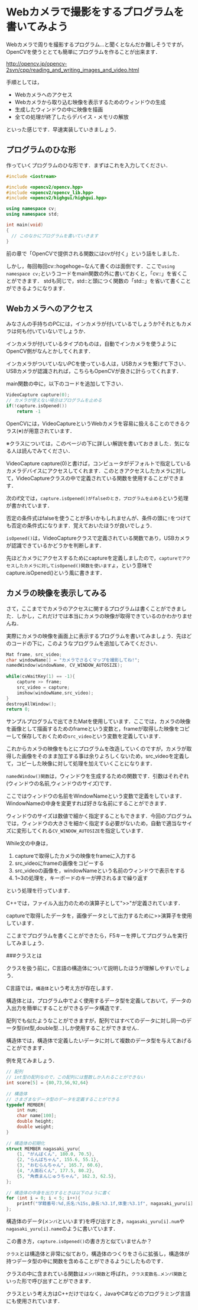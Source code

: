 # Webカメラで撮影をするプログラムを書いてみよう

Webカメラで周りを撮影するプログラム…と聞くとなんだか難しそうですが，OpenCVを使うととても簡単にプログラムを作ることが出来ます．

http://opencv.jp/opencv-2svn/cpp/reading_and_writing_images_and_video.html

手順としては，
* Webカメラへのアクセス
* Webカメラから取り込む映像を表示するためのウィンドウの生成
* 生成したウィンドウの中に映像を描画
* 全ての処理が終了したらデバイス・メモリの解放

といった感じです．早速実装していきましょう．

## プログラムのひな形

作っていくプログラムのひな形です．まずはこれを入力してください．

```c++
#include <iostream>

#include <opencv2/opencv.hpp>
#include <opencv2/opencv_lib.hpp>
#include <opencv2/highgui/highgui.hpp>

using namespace cv;
using namespace std;

int main(void)
{
  // このなかにプログラムを書いていきます
}
```

前の章で「OpenCVで提供される関数にはcvが付く」という話をしました．

しかし，毎回毎回cv::hogehoge~なんて書くのは面倒です．ここで`using namespace cv;`というコードをmain関数の外に書いておくと，「cv::」を省くことができます．
stdも同じで，std::と頭につく関数の「std::」を省いて書くことができるようになります．

## Webカメラへのアクセス

みなさんの手持ちのPCには，インカメラが付いているでしょうか?それともカメラは何も付いていないでしょうか．

インカメラが付いているタイプのものは，自動でインカメラを使うようにOpenCV側がなんとかしてくれます．

インカメラがついていないPCを使っている人は，USBカメラを繋げて下さい．USBカメラが認識されれば，こちらもOpenCVが良きに計らってくれます．

main関数の中に，以下のコードを追加して下さい．

```C++
VideoCapture capture(0);
// カメラが使えない場合はプログラムを止める
if(!capture.isOpened())
    return -1
```

OpenCVには，VideoCaptureというWebカメラを容易に扱えることのできるクラス(※)が用意されています．

※クラスについては，このページの下に詳しい解説を書いておきました．気になる人は読んでみてください．

VideoCapture capture(0)と書けば，コンピュータがデフォルトで指定しているカメラデバイスにアクセスしてくれます．このときアクセスしたカメラに対して，VideoCaptureクラスの中で定義されている関数を使用することができます．

次のif文では，`capture.isOpened()がfalseのとき，プログラムを止める`という処理が書かれています．

否定の条件式はfalseを使うことが多いかもしれませんが、条件の頭に`!`をつけても否定の条件式になります．覚えておいたほうが良いでしょう．

`isOpened()`は，VideoCaptureクラスで定義されている関数であり，USBカメラが認識できているかどうかを判断します．

先ほどカメラにアクセスするためにcaptureを定義しましたので，`captureでアクセスしたカメラに対してisOpened()関数を使いますよ`，という意味でcapture.isOpened()という風に書きます．

## カメラの映像を表示してみる

さて，ここまででカメラのアクセスに関するプログラムは書くことができました．しかし，これだけでは本当にカメラの映像が取得できているのかわかりませんね．

実際にカメラの映像を画面上に表示するプログラムを書いてみましょう．先ほどのコードの下に，このようなプログラムを追加してみてください．

```c++
Mat frame, src_video;
char windowName[] = "カメラでさるくマップを撮影してね!";
namedWindow(windowName, CV_WINDOW_AUTOSIZE);
	
while(cvWaitKey(1) == -1){
    capture >> frame;
    src_video = capture;
    imshow(windowName,src_video);
}
destroyAllWindow();
return 0;
```

サンプルプログラムで出てきたMatを使用しています．ここでは，カメラの映像を画像として描画するためのframeという変数と，frameが取得した映像をコピーして保存しておくための`src_video`という変数を定義しています．

これからカメラの映像をもとにプログラムを改造していくのですが，カメラが取得した画像をそのまま加工する事は余りよろしくないため，src_videoを定義して，コピーした映像に対して処理を加えていくことになります．

`namedWindow()関数`は，ウィンドウを生成するための関数です．引数はそれぞれ(ウィンドウの名前,ウィンドウのサイズ)です．

ここではウィンドウの名前をWindowNameという変数で定義をしています．WindowNameの中身を変更すれば好きな名前にすることができます．

ウィンドウのサイズは数値で細かく指定することもできます．今回のプログラムでは，ウィンドウの大きさを細かく指定する必要がないため，自動で適当なサイズに変形してくれる`CV_WINDOW_AUTOSIZE`を指定しています．

While文の中身は，

1. captureで取得したカメラの映像をframeに入力する
2. src_videoにframeの画像をコピーする
3. src_videoの画像を，windowNameという名前のウィンドウで表示をする
4. 1~3の処理を，キーボードのキーが押されるまで繰り返す

という処理を行っています．

C++では，ファイル入出力のための演算子として">>"が定義されています．

captureで取得したデータを，画像データとして出力するために>>演算子を使用しています．

ここまでプログラムを書くことができたら，F5キーを押してプログラムを実行してみましょう．






###クラスとは

クラスを扱う前に，C言語の構造体について説明したほうが理解しやすいでしょう．

C言語では，`構造体`という考え方が存在します．

構造体とは，プログラム中でよく使用するデータ型を定義しておいて，データの入出力を簡単にすることができるデータ構造です．

配列でも似たようなことができますが，配列ではすべてのデータに対し同一のデータ型(int型,double型…)しか使用することができません．

構造体では，構造体で定義したいデータに対して複数のデータ型を与えてあげることができます．

例を見てみましょう．

```C++
// 配列
// int型の配列なので，この配列には整数しか入れることができない
int score[5] = {80,73,56,92,64}
    
// 構造体
// さまざまなデータ型のデータを定義することができる
typedef MEMBER{
    int num;
    char name[100];
    double height;
    double weight;
}
    
// 構造体の初期化
struct MEMBER nagasaki_yuru{
    {1, "がんばくん", 180.0, 70.5},
    {2, "らんばちゃん", 155.6, 55.1},
    {3, "おむらんちゃん", 165.7, 60.6},
    {4, "人面石くん", 177.5, 80.2},
    {5, "角煮まんじゅうちゃん", 162.3, 62.5},
};
    
// 構造体の中身を出力するときは以下のように書く
for (int i = 0; i < 5; i++){
    printf("学籍番号:%d,氏名:%15s,身長:%3.1f,体重:%3.1f", nagasaki_yuru[i].num, nagasaki_yuru[i].name, nagasaki_yuru[i].height, nagasaki_yuru[i].weight);
};
```

構造体のデータ(`メンバ`といいます)を呼び出すとき，`nagasaki_yuru[i].num`や`nagasaki_yuru[i].name`のように書いています．

この書き方，`capture.isOpened()`の書き方と似ていませんか？

`クラス`とは構造体と非常に似ており，構造体のつくりをさらに拡張し，構造体が持つデータ型の中に関数を含めることができるようにしたものです．

クラスの中に含まれている関数は`メンバ関数`と呼ばれ，`クラス変数名.メンバ関数`といった形で呼び出すことができます．

クラスという考え方はC++だけではなく，JavaやC#などのプログラミング言語にも使用されています．